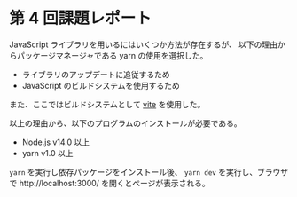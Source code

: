 # 第 4 回課題レポート

JavaScript ライブラリを用いるにはいくつか方法が存在するが、
以下の理由からパッケージマネージャである yarn の使用を選択した。

- ライブラリのアップデートに追従するため
- JavaScript のビルドシステムを使用するため

また、ここではビルドシステムとして [vite](https://github.com/vitejs/vite) を使用した。

以上の理由から、以下のプログラムのインストールが必要である。

- Node.js v14.0 以上
- yarn v1.0 以上

`yarn` を実行し依存パッケージをインストール後、
`yarn dev` を実行し、ブラウザで http://localhost:3000/ を開くとページが表示される。
